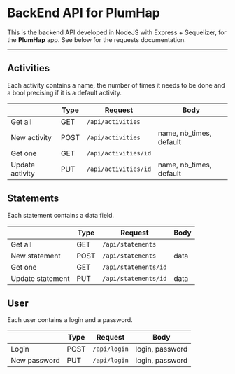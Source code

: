 BackEnd API for PlumHap
===================

This is the backend API developed in NodeJS with Express + Sequelizer, for the **PlumHap** app. See below for the requests documentation.

----------

Activities
-------------
Each activity contains a name, the number of times it needs to be done and a bool precising if it is a default activity.

|                  | Type | Request                        | Body      |                   
| --- | ---   | ---| --- |
| Get all 		   | GET | `/api/activities`          |                    |
| New activity| POST | `/api/activities`         | name, nb_times, default |
| Get one 		   | GET |`/api/activities/id`       |                    |
| Update activity| PUT | `/api/activities/id`         | name, nb_times, default |


Statements
-------------
Each statement contains a data field.

|                  | Type | Request                        | Body    |           
| --- | ---   | ---| --- |
| Get all 		   | GET | `/api/statements`          |                    |
| New statement| POST | `/api/statements`         | data |
| Get one 		   | GET |`/api/statements/id`       |                    |
| Update statement| PUT | `/api/statements/id`         | data |

User
-------------
Each user contains a login and a password.

|                  | Type | Request                        | Body    |           
| --- | ---   | ---| --- |
| Login 		   | POST | `/api/login`          | login, password                   |
| New password | PUT | `/api/login`         | login, password |
